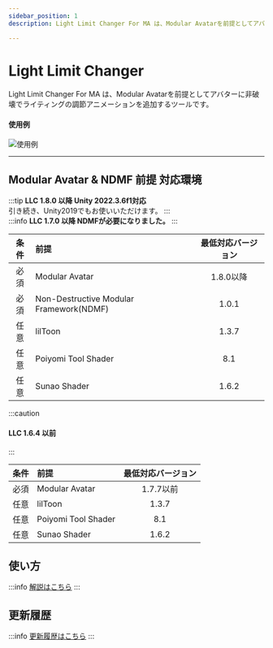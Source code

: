 ```yaml
---
sidebar_position: 1
description: Light Limit Changer For MA は、Modular Avatarを前提としてアバターにライティングの調節アニメーションを追加する非破壊ツールです。

---
```


# Light Limit Changer

Light Limit Changer For MA は、Modular Avatarを前提としてアバターに非破壊でライティングの調節アニメーションを追加するツールです。

#### 使用例
![使用例](/img/docs/intro/example.png)

----
## Modular Avatar & NDMF 前提 対応環境

:::tip
**LLC 1.8.0 以降 Unity 2022.3.6f1対応**  
引き続き、Unity2019でもお使いいただけます。
:::
<br/>
:::info
**LLC 1.7.0 以降 NDMFが必要になりました。**
:::

|条件|前提|最低対応バージョン|
|:---:|:---|:---:|  
|必須|Modular Avatar|1.8.0以降|  
|必須|Non-Destructive Modular Framework(NDMF)|1.0.1|  
|任意|lilToon|1.3.7|
|任意|Poiyomi Tool Shader|8.1|
|任意|Sunao Shader|1.6.2|

:::caution
#### LLC 1.6.4 以前
:::

|条件|前提|最低対応バージョン|
|:---:|:---|:---:|  
|必須|Modular Avatar|1.7.7以前|  
|任意|lilToon|1.3.7|
|任意|Poiyomi Tool Shader|8.1|
|任意|Sunao Shader|1.6.2|

## 使い方

:::info
[解説はこちら](/docs/tutorial/howtouse-basic)
:::

## 更新履歴
:::info
[更新履歴はこちら](/docs/changelog)
:::